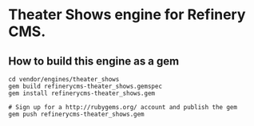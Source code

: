 # Theater Shows engine for Refinery CMS.

## How to build this engine as a gem

    cd vendor/engines/theater_shows
    gem build refinerycms-theater_shows.gemspec
    gem install refinerycms-theater_shows.gem
    
    # Sign up for a http://rubygems.org/ account and publish the gem
    gem push refinerycms-theater_shows.gem